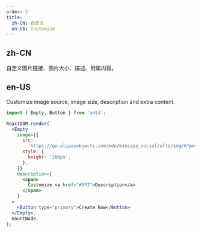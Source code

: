 ```yaml
---
order: 2
title:
  zh-CN: 自定义
  en-US: Customize
---
```


## zh-CN

自定义图片链接、图片大小、描述、附属内容。

## en-US

Customize image source, image size, description and extra content.

```jsx
import { Empty, Button } from 'antd';

ReactDOM.render(
  <Empty
    image={{
      src:
        'https://gw.alipayobjects.com/mdn/miniapp_social/afts/img/A*pevERLJC9v0AAAAAAAAAAABjAQAAAQ/original',
      style: {
        height: '200px',
      },
    }}
    description={
      <span>
        Customize <a href="#API">Description</a>
      </span>
    }
  >
    <Button type="primary">Create Now</Button>
  </Empty>,
  mountNode,
);
```
